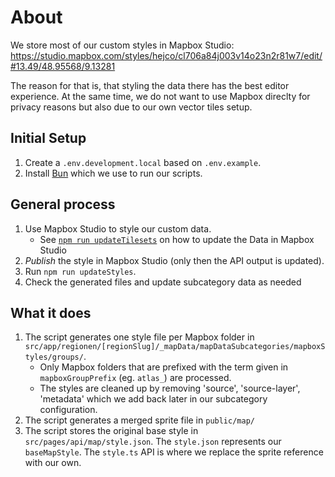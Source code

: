 # About

We store most of our custom styles in Mapbox Studio:
https://studio.mapbox.com/styles/hejco/cl706a84j003v14o23n2r81w7/edit/#13.49/48.95568/9.13281

The reason for that is, that styling the data there has the best editor experience. At the same time, we do not want to use Mapbox direclty for privacy reasons but also due to our own vector tiles setup.

## Initial Setup

1. Create a `.env.development.local` based on `.env.example`.
2. Install [Bun](https://bun.sh/docs/installation) which we use to run our scripts.

## General process

1. Use Mapbox Studio to style our custom data.
   - See [`npm run updateTilesets`](scripts/MapboxTilesets/README.md) on how to update the Data in Mapbox Studio
2. _Publish_ the style in Mapbox Studio (only then the API output is updated).
3. Run `npm run updateStyles`.
4. Check the generated files and update subcategory data as needed

## What it does

1. The script generates one style file per Mapbox folder in `src/app/regionen/[regionSlug]/_mapData/mapDataSubcategories/mapboxStyles/groups/`.
   - Only Mapbox folders that are prefixed with the term given in `mapboxGroupPrefix` (eg. `atlas_`) are processed.
   - The styles are cleaned up by removing 'source', 'source-layer', 'metadata' which we add back later in our subcategory configuration.
2. The script generates a merged sprite file in `public/map/`
3. The script stores the original base style in `src/pages/api/map/style.json`.
   The `style.json` represents our `baseMapStyle`.
   The `style.ts` API is where we replace the sprite reference with our own.
